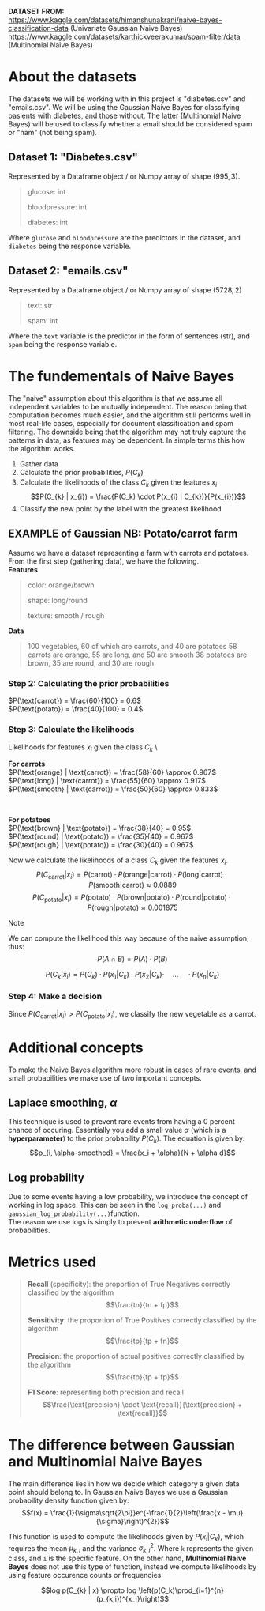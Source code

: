 **DATASET FROM:** \
https://www.kaggle.com/datasets/himanshunakrani/naive-bayes-classification-data (Univariate Gaussian Naive Bayes) \
https://www.kaggle.com/datasets/karthickveerakumar/spam-filter/data (Multinomial Naive Bayes)

# About the datasets
The datasets we will be working with in this project is "diabetes.csv" and "emails.csv". We will be using the Gaussian Naive Bayes for classifying pasients with diabetes, and those without. The latter (Multinomial Naive Bayes) will be used to classify whether a email should be considered spam or "ham" (not being spam). 

## Dataset 1: "Diabetes.csv"
Represented by a Dataframe object / or Numpy array of shape $\left(995, 3\right)$.
> glucose: int
> 
> bloodpressure: int
> 
> diabetes: int

Where `glucose` and `bloodpressure` are the predictors in the dataset, and `diabetes` being the response variable. 

## Dataset 2: "emails.csv"
Represented by a Dataframe object / or Numpy array of shape $\left(5728, 2\right)$
> text: str
> 
> spam: int

Where the `text` variable is the predictor in the form of sentences (str), and `spam` being the response variable.

# The fundementals of Naive Bayes
The "naive" assumption about this algorithm is that we assume all independent variables to be mutually independent. The reason being that computation becomes much easier, and the algorithm still performs well in most real-life cases, especially for document classification and spam filtering. The downside being that the algorithm may not truly capture the patterns in data, as features may be dependent. In simple terms this how the algorithm works.

1. Gather data
2. Calculate the prior probabilities, $P(C_{k})$
3. Calculate the likelihoods of the class $C_k$ given the features $x_i$
$$P(C_{k} | x_{i}) = \frac{P(C_k) \cdot P(x_{i} | C_{k})}{P(x_{i})}$$
4. Classify the new point by the label with the greatest likelihood 


## EXAMPLE of Gaussian NB: Potato/carrot farm
Assume we have a dataset representing a farm with carrots and potatoes. From the first step (gathering data), we have the following. \
**Features**
> color: orange/brown
>
> shape: long/round
>
> texture: smooth / rough

**Data**
> 100 vegetables, 60 of which are carrots, and 40 are potatoes
> 58 carrots are orange, 55 are long, and 50 are smooth
> 38 potatoes are brown, 35 are round, and 30 are rough

### Step 2: Calculating the prior probabilities
$P(\text{carrot}) = \frac{60}{100} = 0.6$ \
$P(\text{potato}) = \frac{40}{100} = 0.4$

### Step 3: Calculate the likelihoods
Likelihoods for features $x_i$ given the class $C_k$ \

**For carrots** \
$P(\text{orange} | \text{carrot}) = \frac{58}{60} \approx 0.967$ \
$P(\text{long} | \text{carrot}) = \frac{55}{60} \approx 0.917$ \
$P(\text{smooth} | \text{carrot}) = \frac{50}{60} \approx 0.833$

&nbsp;

**For potatoes** \
$P(\text{brown} | \text{potato}) = \frac{38}{40} = 0.95$ \
$P(\text{round} | \text{potato}) = \frac{35}{40} = 0.967$ \
$P(\text{rough} | \text{potato}) = \frac{30}{40} = 0.967$ 


Now we calculate the likelihoods of a class $C_k$ given the features $x_i$. \
$$P(C_{\text{carrot}} | x_{i}) = P(\text{carrot}) \cdot P(\text{orange} | \text{carrot}) \cdot P(\text{long} | \text{carrot}) \cdot P(\text{smooth} | \text{carrot}) \approx 0.0889$$
$$P(C_{\text{potato}} | x_{i}) = P(\text{potato}) \cdot P(\text{brown} | \text{potato}) \cdot P(\text{round} | \text{potato}) \cdot P(\text{rough} | \text{potato}) \approx 0.001875$$ 

>[!NOTE]
>We can compute the likelihood this way because of the naive assumption, thus:
>$$P(A \cap B) = P(A) \cdot P(B)$$
>
>$$P(C_{k} | x_{i}) = P(C_{k}) \cdot P(x_{1} | C_{k}) \cdot P(x_{2} | C_{k}) \cdot \quad \dots \quad \cdot P(x_{n} | C_{k})$$

### Step 4: Make a decision
Since $P(C_{\text{carrot}} | x_{i}) > P(C_{\text{potato}} | x_{i})$, we classify the new vegetable as a carrot.


# Additional concepts
To make the Naive Bayes algorithm more robust in cases of rare events, and small probabilities we make use of two important concepts.

## Laplace smoothing, $\alpha$
This technique is used to prevent rare events from having a 0 percent chance of occuring. Essentially you add a small value $\alpha$ (which is a **hyperparameter**) to the prior probability $P(C_{k})$. The equation is given by:
$$p_{i, \alpha-smoothed} = \frac{x_i + \alpha}{N + \alpha d}$$

## Log probability
Due to some events having a low probability, we introduce the concept of working in log space. This can be seen in the `log_proba(...)` and `gaussian_log_probability(...)`function. \
The reason we use logs is simply to prevent **arithmetic underflow** of probabilities. 

# Metrics used 
> **Recall** (specificity): the proportion of True Negatives correctly classified by the algorithm
> $$\frac{tn}{tn + fp}$$
>
> **Sensitivity**: the proportion of True Positives correctly classified by the algorithm
> $$\frac{tp}{tp + fn}$$
>
> **Precision**: the proportion of actual positives correctly classified by the algorithm
> $$\frac{tp}{tp + fp}$$
>
> **F1 Score**: representing both precision and recall
> $$\frac{\text{precision} \cdot \text{recall}}{\text{precision} + \text{recall}}$$

# The difference between Gaussian and Multinomial Naive Bayes
The main difference lies in how we decide which category a given data point should belong to. In Gaussian Naive Bayes we use a Gaussian probability density function given by:
$$f(x) = \frac{1}{\sigma\sqrt{2\pi}}e^{-\frac{1}{2}\left(\frac{x - \mu}{\sigma}\right)^{2}}$$

This function is used to compute the likelihoods given by $P(x_{i} | C_{k})$, which requires the mean $\mu_{k,i}$ and the variance $\sigma^{2}_{k,i}$. Where `k` represents the given class, and `i` is the specific feature. On the other hand, **Multinomial Naive Bayes** does not use this type of function, instead we compute likelihoods by using feature occurence counts or frequencies:

$$log p(C_{k} | x) \propto log \left(p(C_k)\prod_{i=1}^{n} (p_{k,i})^{x_i}\right)$$

